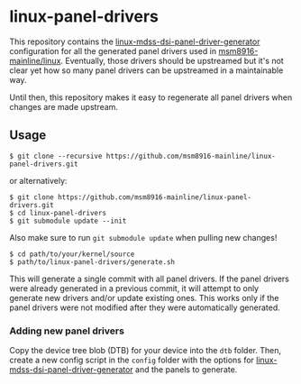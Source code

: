 # linux-panel-drivers
This repository contains the [linux-mdss-dsi-panel-driver-generator] configuration
for all the generated panel drivers used in [msm8916-mainline/linux]. Eventually,
those drivers should be upstreamed but it's not clear yet how so many panel drivers
can be upstreamed in a maintainable way.

Until then, this repository makes it easy to regenerate all panel drivers when
changes are made upstream.

## Usage
```
$ git clone --recursive https://github.com/msm8916-mainline/linux-panel-drivers.git
```

or alternatively:

```
$ git clone https://github.com/msm8916-mainline/linux-panel-drivers.git
$ cd linux-panel-drivers
$ git submodule update --init
```

Also make sure to run `git submodule update` when pulling new changes!

```
$ cd path/to/your/kernel/source
$ path/to/linux-panel-drivers/generate.sh
```

This will generate a single commit with all panel drivers. If the panel drivers
were already generated in a previous commit, it will attempt to only generate
new drivers and/or update existing ones. This works only if the panel drivers
were not modified after they were automatically generated.

### Adding new panel drivers
Copy the device tree blob (DTB) for your device into the `dtb` folder.
Then, create a new config script in the `config` folder with the options for
[linux-mdss-dsi-panel-driver-generator] and the panels to generate.

[linux-mdss-dsi-panel-driver-generator]: https://github.com/msm8916-mainline/linux-mdss-dsi-panel-driver-generator
[msm8916-mainline/linux]: https://github.com/msm8916-mainline/linux
